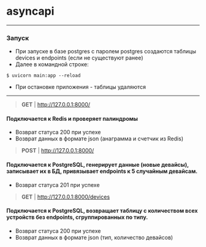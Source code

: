 # asyncapi
___

### Запуск
- При запуске в базе postgres с паролем postgres создаются таблицы devices и endpoints (если не существуют ранее)
- Далее в командной строке:
```shell
$ uvicorn main:app --reload 
```
- При остановке приложения - таблицы удаляются
___

> **GET** | http://127.0.0.1:8000/

#### Подключается к Redis и проверяет палиндромы
- Возврат статуса 200 при успехе
- Возврат данных в формате json (анаграмма и счетчик из Redis)

> **POST** | http://127.0.0.1:8000/

#### Подключается к PostgreSQL, генерирует данные (новые девайсы), записывает их в БД, привязывает endpoints к 5 случайным девайсам.
- Возврат статуса 201 при успехе

> **GET** | http://127.0.0.1:8000/devices

#### Подключается к PostgreSQL, возвращает таблицу с количеством всех устройств без endpoints, сгруппированных по типу.
- Возврат статуса 200 при успехе
- Возврат данных в формате json (тип, количество девайсов)
